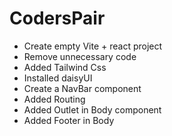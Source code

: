 # CodersPair

- Create empty Vite + react project
- Remove unnecessary code
- Added Tailwind Css
- Installed daisyUI
- Create a NavBar component
- Added Routing
- Added Outlet in Body component
- Added Footer in Body


